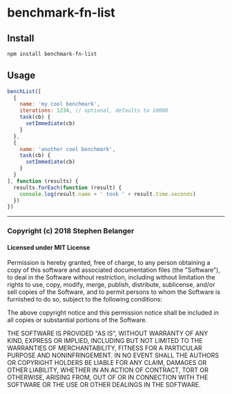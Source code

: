 # benchmark-fn-list

## Install

```sh
npm install benchmark-fn-list
```

## Usage

```js
benchList([
  {
    name: 'my cool benchmark',
    iterations: 1234, // optional, defaults to 10000
    task(cb) {
      setImmediate(cb)
    }
  },
  {
    name: 'another cool benchmark',
    task(cb) {
      setImmediate(cb)
    }
  }
], function (results) {
  results.forEach(function (result) {
    console.log(result.name + ' took ' + result.time.seconds)
  })
})
```

---

### Copyright (c) 2018 Stephen Belanger
#### Licensed under MIT License

Permission is hereby granted, free of charge, to any person obtaining a copy of this software and associated documentation files (the "Software"), to deal in the Software without restriction, including without limitation the rights to use, copy, modify, merge, publish, distribute, sublicense, and/or sell copies of the Software, and to permit persons to whom the Software is furnished to do so, subject to the following conditions:

The above copyright notice and this permission notice shall be included in all copies or substantial portions of the Software.

THE SOFTWARE IS PROVIDED "AS IS", WITHOUT WARRANTY OF ANY KIND, EXPRESS OR IMPLIED, INCLUDING BUT NOT LIMITED TO THE WARRANTIES OF MERCHANTABILITY, FITNESS FOR A PARTICULAR PURPOSE AND NONINFRINGEMENT. IN NO EVENT SHALL THE AUTHORS OR COPYRIGHT HOLDERS BE LIABLE FOR ANY CLAIM, DAMAGES OR OTHER LIABILITY, WHETHER IN AN ACTION OF CONTRACT, TORT OR OTHERWISE, ARISING FROM, OUT OF OR IN CONNECTION WITH THE SOFTWARE OR THE USE OR OTHER DEALINGS IN THE SOFTWARE.
